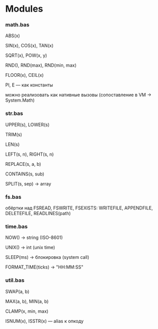 # Modules

### math.bas
ABS(x)

SIN(x), COS(x), TAN(x)

SQRT(x), POW(x, y)

RND(), RND(max), RND(min, max)

FLOOR(x), CEIL(x)

PI, E — как константы

можно реализовать как нативные вызовы (сопоставление в VM → System.Math)

### str.bas
UPPER(s), LOWER(s)

TRIM(s)

LEN(s)

LEFT(s, n), RIGHT(s, n)

REPLACE(s, a, b)

CONTAINS(s, sub)

SPLIT(s, sep) → array

### fs.bas
обёртки над FSREAD, FSWRITE, FSEXISTS:
WRITEFILE, APPENDFILE, DELETEFILE, READLINES(path)

### time.bas
NOW() → string (ISO-8601)

UNIX() → int (unix time)

SLEEP(ms) → блокировка (system call)

FORMAT_TIME(ticks) → "HH:MM:SS"

### util.bas
SWAP(a, b)

MAX(a, b), MIN(a, b)

CLAMP(x, min, max)

ISNUM(x), ISSTR(x) — alias к опкоду

